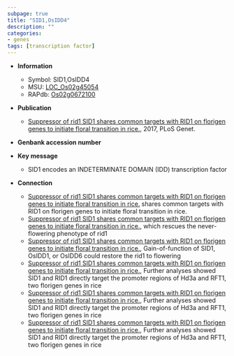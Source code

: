 ```yaml
---
subpage: true
title: "SID1,OsIDD4"
description: ""
categories:
- genes
tags: [transcription factor]
---
```


* **Information**  
    + Symbol: SID1,OsIDD4  
    + MSU: [LOC_Os02g45054](http://rice.plantbiology.msu.edu/cgi-bin/ORF_infopage.cgi?orf=LOC_Os02g45054)  
    + RAPdb: [Os02g0672100](http://rapdb.dna.affrc.go.jp/viewer/gbrowse_details/irgsp1?name=Os02g0672100)  

* **Publication**  
    + [Suppressor of rid1 SID1 shares common targets with RID1 on florigen genes to initiate floral transition in rice.](http://www.ncbi.nlm.nih.gov/pubmed?term=Suppressor+of+rid1+SID1+shares+common+targets+with+RID1+on+florigen+genes+to+initiate+floral+transition+in+rice.%5BTitle%5D), 2017, PLoS Genet.

* **Genbank accession number**  

* **Key message**  
    + SID1 encodes an INDETERMINATE DOMAIN (IDD) transcription factor

* **Connection**  
    + [Suppressor of rid1 SID1 shares common targets with RID1 on florigen genes to initiate floral transition in rice.](SID1) shares common targets with RID1 on florigen genes to initiate floral transition in rice.
    + [Suppressor of rid1 SID1 shares common targets with RID1 on florigen genes to initiate floral transition in rice.](SID1), which rescues the never-flowering phenotype of rid1
    + [Suppressor of rid1 SID1 shares common targets with RID1 on florigen genes to initiate floral transition in rice.](http://www.ncbi.nlm.nih.gov/pubmed?term=Suppressor+of+rid1+SID1+shares+common+targets+with+RID1+on+florigen+genes+to+initiate+floral+transition+in+rice.%5BTitle%5D), Gain-of-function of SID1, OsIDD1, or OsIDD6 could restore the rid1 to flowering
    + [Suppressor of rid1 SID1 shares common targets with RID1 on florigen genes to initiate floral transition in rice.](http://www.ncbi.nlm.nih.gov/pubmed?term=Suppressor+of+rid1+SID1+shares+common+targets+with+RID1+on+florigen+genes+to+initiate+floral+transition+in+rice.%5BTitle%5D), Further analyses showed SID1 and RID1 directly target the promoter regions of Hd3a and RFT1, two florigen genes in rice
    + [Suppressor of rid1 SID1 shares common targets with RID1 on florigen genes to initiate floral transition in rice.](http://www.ncbi.nlm.nih.gov/pubmed?term=Suppressor+of+rid1+SID1+shares+common+targets+with+RID1+on+florigen+genes+to+initiate+floral+transition+in+rice.%5BTitle%5D), Further analyses showed SID1 and RID1 directly target the promoter regions of Hd3a and RFT1, two florigen genes in rice
    + [Suppressor of rid1 SID1 shares common targets with RID1 on florigen genes to initiate floral transition in rice.](http://www.ncbi.nlm.nih.gov/pubmed?term=Suppressor+of+rid1+SID1+shares+common+targets+with+RID1+on+florigen+genes+to+initiate+floral+transition+in+rice.%5BTitle%5D), Further analyses showed SID1 and RID1 directly target the promoter regions of Hd3a and RFT1, two florigen genes in rice



